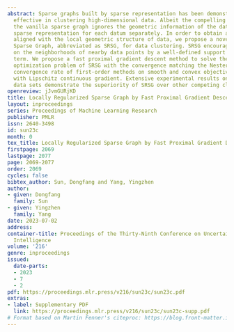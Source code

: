 ```yaml
---
abstract: Sparse graphs built by sparse representation has been demonstrated to be
  effective in clustering high-dimensional data. Albeit the compelling empirical performance,
  the vanilla sparse graph ignores the geometric information of the data by performing
  sparse representation for each datum separately. In order to obtain a sparse graph
  aligned with the local geometric structure of data, we propose a novel Support Regularized
  Sparse Graph, abbreviated as SRSG, for data clustering. SRSG encourages local smoothness
  on the neighborhoods of nearby data points by a well-defined support regularization
  term. We propose a fast proximal gradient descent method to solve the non-convex
  optimization problem of SRSG with the convergence matching the Nesterov’s optimal
  convergence rate of first-order methods on smooth and convex objective function
  with Lipschitz continuous gradient. Extensive experimental results on various real
  data sets demonstrate the superiority of SRSG over other competing clustering methods.
openreview: jJvmGURjKD
title: Locally Regularized Sparse Graph by Fast Proximal Gradient Descent
layout: inproceedings
series: Proceedings of Machine Learning Research
publisher: PMLR
issn: 2640-3498
id: sun23c
month: 0
tex_title: Locally Regularized Sparse Graph by Fast Proximal Gradient Descent
firstpage: 2069
lastpage: 2077
page: 2069-2077
order: 2069
cycles: false
bibtex_author: Sun, Dongfang and Yang, Yingzhen
author:
- given: Dongfang
  family: Sun
- given: Yingzhen
  family: Yang
date: 2023-07-02
address:
container-title: Proceedings of the Thirty-Ninth Conference on Uncertainty in Artificial
  Intelligence
volume: '216'
genre: inproceedings
issued:
  date-parts:
  - 2023
  - 7
  - 2
pdf: https://proceedings.mlr.press/v216/sun23c/sun23c.pdf
extras:
- label: Supplementary PDF
  link: https://proceedings.mlr.press/v216/sun23c/sun23c-supp.pdf
# Format based on Martin Fenner's citeproc: https://blog.front-matter.io/posts/citeproc-yaml-for-bibliographies/
---
```

